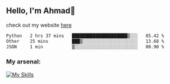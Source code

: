 
## Hello, I'm Ahmad👋

check out my website [here](https://ahmadalwi.com/)

<!--START_SECTION:waka-->

```txt
Python   2 hrs 37 mins   █████████████████████▒░░░   85.42 %
Other    25 mins         ███▒░░░░░░░░░░░░░░░░░░░░░   13.68 %
JSON     1 min           ▒░░░░░░░░░░░░░░░░░░░░░░░░   00.90 %
```

<!--END_SECTION:waka-->

### My arsenal:

[![My Skills](https://skillicons.dev/icons?i=js,ts,py,go,react,nextjs,svelte,nodejs,django,tailwind,html,css,sass,firebase,mongodb,postgres,mysql,redis,git,github,docker,vscode,figma,godot)](https://skillicons.dev)

